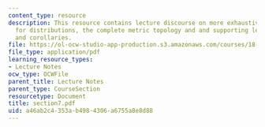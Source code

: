 ```yaml
---
content_type: resource
description: This resource contains lecture discourse on more exhaustive reference
  for distributions, the complete metric topology and and supporting lemmas, prpopositions
  and corollaries.
file: https://ol-ocw-studio-app-production.s3.amazonaws.com/courses/18-155-differential-analysis-fall-2004/a46ab2c4353ab4984306a6755a8e8d88_section7.pdf
file_type: application/pdf
learning_resource_types:
- Lecture Notes
ocw_type: OCWFile
parent_title: Lecture Notes
parent_type: CourseSection
resourcetype: Document
title: section7.pdf
uid: a46ab2c4-353a-b498-4306-a6755a8e8d88
---
```

